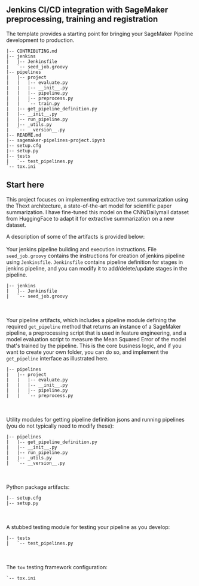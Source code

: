 ## Jenkins CI/CD integration with SageMaker preprocessing, training and registration  

The template provides a starting point for bringing your SageMaker Pipeline development to production.

```
|-- CONTRIBUTING.md
|-- jenkins
|   |-- Jenkinsfile
|   `-- seed_job.groovy
|-- pipelines
|   |-- project
|   |   |-- evaluate.py
|   |   |-- __init__.py
|   |   |-- pipeline.py
|   |   |-- preprocess.py
|   |   `-- train.py
|   |-- get_pipeline_definition.py
|   |-- __init__.py
|   |-- run_pipeline.py
|   |-- _utils.py
|   `-- __version__.py
|-- README.md
|-- sagemaker-pipelines-project.ipynb
|-- setup.cfg
|-- setup.py
|-- tests
|   `-- test_pipelines.py
`-- tox.ini
```

## Start here
This project focuses on implementing extractive text summarization using the Thext architecture, a state-of-the-art model for scientific paper summarization. I have fine-tuned this model on the CNN/Dailymail dataset from HuggingFace to adapt it for extractive summarization on a new dataset.

A description of some of the artifacts is provided below:
<br/><br/>
Your jenkins pipeline building and execution instructions. File `seed_job.groovy` contains the instructions for creation of jenkins pipeline using `Jenkinsfile`. `Jenkinsfile` contains pipeline definition for stages in jenkins pipeline, and you can modify it to add/delete/update stages in the pipeline. 

```
|-- jenkins
|   |-- Jenkinsfile
|   `-- seed_job.groovy
```

<br/><br/>
Your pipeline artifacts, which includes a pipeline module defining the required `get_pipeline` method that returns an instance of a SageMaker pipeline, a preprocessing script that is used in feature engineering, and a model evaluation script to measure the Mean Squared Error of the model that's trained by the pipeline. This is the core business logic, and if you want to create your own folder, you can do so, and implement the `get_pipeline` interface as illustrated here.

```
|-- pipelines
|   |-- project
|   |   |-- evaluate.py
|   |   |-- __init__.py
|   |   |-- pipeline.py
|   |   `-- preprocess.py

```
<br/><br/>
Utility modules for getting pipeline definition jsons and running pipelines (you do not typically need to modify these):

```
|-- pipelines
|   |-- get_pipeline_definition.py
|   |-- __init__.py
|   |-- run_pipeline.py
|   |-- _utils.py
|   `-- __version__.py
```
<br/><br/>
Python package artifacts:
```
|-- setup.cfg
|-- setup.py
```
<br/><br/>
A stubbed testing module for testing your pipeline as you develop:
```
|-- tests
|   `-- test_pipelines.py
```
<br/><br/>
The `tox` testing framework configuration:
```
`-- tox.ini
```

